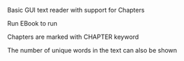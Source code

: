 Basic GUI text reader with support for Chapters

Run EBook to run

Chapters are marked with CHAPTER keyword

The number of unique words in the text can also be shown

